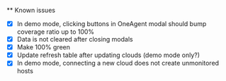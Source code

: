 ** Known issues
- [X] In demo mode, clicking buttons in OneAgent modal should bump coverage ratio up to 100%
- [X] Data is not cleared after closing modals
- [X] Make 100% green
- [X] Update refresh table after updating clouds (demo mode only?)
- [X] In demo mode, connecting a new cloud does not create unmonitored hosts